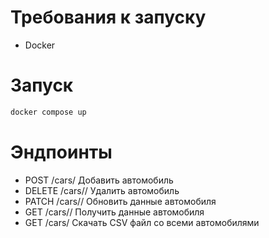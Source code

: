 # Требования к запуску
- Docker

# Запуск
~~~bash
docker compose up
~~~

# Эндпоинты
- POST /cars/ Добавить автомобиль
- DELETE /cars/<id>/ Удалить автомобиль
- PATCH /cars/<id>/ Обновить данные автомобиля
- GET /cars/<id>/ Получить данные автомобиля
- GET /cars/ Скачать CSV файл со всеми автомобилями
